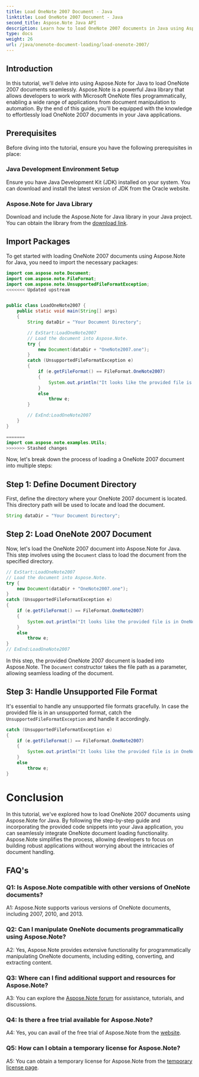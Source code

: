 ```yaml
---
title: Load OneNote 2007 Document - Java
linktitle: Load OneNote 2007 Document - Java
second_title: Aspose.Note Java API
description: Learn how to load OneNote 2007 documents in Java using Aspose.Note for seamless integration.
type: docs
weight: 26
url: /java/onenote-document-loading/load-onenote-2007/
---
```

## Introduction

In this tutorial, we'll delve into using Aspose.Note for Java to load OneNote 2007 documents seamlessly. Aspose.Note is a powerful Java library that allows developers to work with Microsoft OneNote files programmatically, enabling a wide range of applications from document manipulation to automation. By the end of this guide, you'll be equipped with the knowledge to effortlessly load OneNote 2007 documents in your Java applications.

## Prerequisites

Before diving into the tutorial, ensure you have the following prerequisites in place:

### Java Development Environment Setup

Ensure you have Java Development Kit (JDK) installed on your system. You can download and install the latest version of JDK from the Oracle website.

### Aspose.Note for Java Library

Download and include the Aspose.Note for Java library in your Java project. You can obtain the library from the [download link](https://releases.aspose.com/note/java/).

## Import Packages

To get started with loading OneNote 2007 documents using Aspose.Note for Java, you need to import the necessary packages:

```java
import com.aspose.note.Document;
import com.aspose.note.FileFormat;
import com.aspose.note.UnsupportedFileFormatException;
<<<<<<< Updated upstream


public class LoadOneNote2007 {
    public static void main(String[] args)
    {
        String dataDir = "Your Document Directory";

        // ExStart:LoadOneNote2007
        // Load the document into Aspose.Note.
        try {
            new Document(dataDir + "OneNote2007.one");
        }
        catch (UnsupportedFileFormatException e)
        {
            if (e.getFileFormat() == FileFormat.OneNote2007)
            {
                System.out.println("It looks like the provided file is in OneNote 2007 format that is not supported.");
            }
            else
                throw e;
        }

        // ExEnd:LoadOneNote2007
    }
}

=======
import com.aspose.note.examples.Utils;
>>>>>>> Stashed changes
```

Now, let's break down the process of loading a OneNote 2007 document into multiple steps:

## Step 1: Define Document Directory

First, define the directory where your OneNote 2007 document is located. This directory path will be used to locate and load the document.

```java
String dataDir = "Your Document Directory";
```

## Step 2: Load OneNote 2007 Document

Now, let's load the OneNote 2007 document into Aspose.Note for Java. This step involves using the `Document` class to load the document from the specified directory.

```java
// ExStart:LoadOneNote2007
// Load the document into Aspose.Note.
try {
    new Document(dataDir + "OneNote2007.one");
}
catch (UnsupportedFileFormatException e)
{
    if (e.getFileFormat() == FileFormat.OneNote2007)
    {
        System.out.println("It looks like the provided file is in OneNote 2007 format that is not supported.");
    }
    else
        throw e;
}
// ExEnd:LoadOneNote2007
```

In this step, the provided OneNote 2007 document is loaded into Aspose.Note. The `Document` constructor takes the file path as a parameter, allowing seamless loading of the document.

## Step 3: Handle Unsupported File Format

It's essential to handle any unsupported file formats gracefully. In case the provided file is in an unsupported format, catch the `UnsupportedFileFormatException` and handle it accordingly.

```java
catch (UnsupportedFileFormatException e)
{
    if (e.getFileFormat() == FileFormat.OneNote2007)
    {
        System.out.println("It looks like the provided file is in OneNote 2007 format that is not supported.");
    }
    else
        throw e;
}
```

# Conclusion

In this tutorial, we've explored how to load OneNote 2007 documents using Aspose.Note for Java. By following the step-by-step guide and incorporating the provided code snippets into your Java application, you can seamlessly integrate OneNote document loading functionality. Aspose.Note simplifies the process, allowing developers to focus on building robust applications without worrying about the intricacies of document handling.

## FAQ's

### Q1: Is Aspose.Note compatible with other versions of OneNote documents?

A1: Aspose.Note supports various versions of OneNote documents, including 2007, 2010, and 2013.

### Q2: Can I manipulate OneNote documents programmatically using Aspose.Note?

A2: Yes, Aspose.Note provides extensive functionality for programmatically manipulating OneNote documents, including editing, converting, and extracting content.

### Q3: Where can I find additional support and resources for Aspose.Note?

A3: You can explore the [Aspose.Note forum](https://forum.aspose.com/c/note/28) for assistance, tutorials, and discussions.

### Q4: Is there a free trial available for Aspose.Note?

A4: Yes, you can avail of the free trial of Aspose.Note from the [website](https://releases.aspose.com/).

### Q5: How can I obtain a temporary license for Aspose.Note?

A5: You can obtain a temporary license for Aspose.Note from the [temporary license page](https://purchase.aspose.com/temporary-license/).
